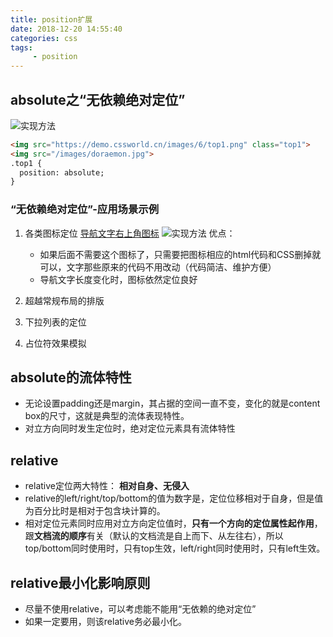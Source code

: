 ```yaml
---
title: position扩展
date: 2018-12-20 14:55:40
categories: css
tags: 
     - position
---
```


## absolute之“无依赖绝对定位”

![实现方法](/images/position/t1.png "absolute")
``` html
<img src="https://demo.cssworld.cn/images/6/top1.png" class="top1">
<img src="/images/doraemon.jpg">
.top1 {
  position: absolute;
}
```
### “无依赖绝对定位”-应用场景示例

1. 各类图标定位
   [导航文字右上角图标](https://demo.cssworld.cn/6/5-5.php)
![实现方法](/images/position/t2.png "导航文字右上角图标")
优点： 
   * 如果后面不需要这个图标了，只需要把图标相应的html代码和CSS删掉就可以，文字那些原来的代码不用改动（代码简洁、维护方便）
   * 导航文字长度变化时，图标依然定位良好

2. 超越常规布局的排版
   
3. 下拉列表的定位
   
4. 占位符效果模拟

## absolute的流体特性

* 无论设置padding还是margin，其占据的空间一直不变，变化的就是content box的尺寸，这就是典型的流体表现特性。
* 对立方向同时发生定位时，绝对定位元素具有流体特性

## relative

* relative定位两大特性： **相对自身、无侵入**
* relative的left/right/top/bottom的值为数字是，定位位移相对于自身，但是值为百分比时是相对于包含块计算的。
* 相对定位元素同时应用对立方向定位值时，**只有一个方向的定位属性起作用**，跟**文档流的顺序**有关（默认的文档流是自上而下、从左往右），所以top/bottom同时使用时，只有top生效，left/right同时使用时，只有left生效。

## relative最小化影响原则

* 尽量不使用relative，可以考虑能不能用“无依赖的绝对定位”
* 如果一定要用，则该relative务必最小化。
